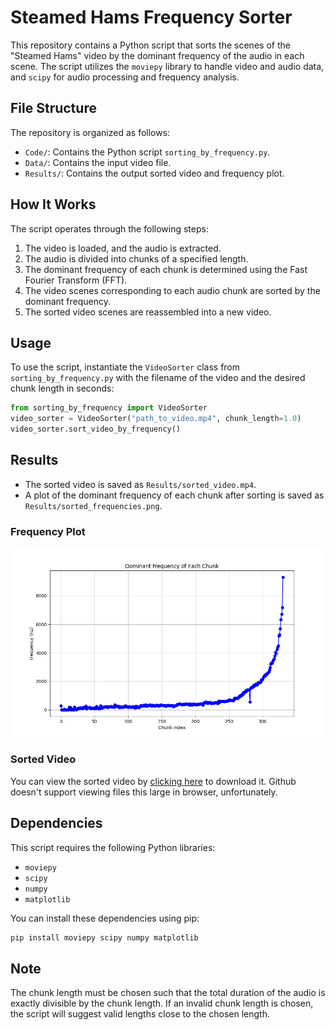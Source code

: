 # Steamed Hams Frequency Sorter

This repository contains a Python script that sorts the scenes of the "Steamed Hams" video by the dominant frequency of the audio in each scene. The script utilizes the `moviepy` library to handle video and audio data, and `scipy` for audio processing and frequency analysis.

## File Structure

The repository is organized as follows:

- `Code/`: Contains the Python script `sorting_by_frequency.py`.
- `Data/`: Contains the input video file.
- `Results/`: Contains the output sorted video and frequency plot.

## How It Works

The script operates through the following steps:

1. The video is loaded, and the audio is extracted.
2. The audio is divided into chunks of a specified length.
3. The dominant frequency of each chunk is determined using the Fast Fourier Transform (FFT).
4. The video scenes corresponding to each audio chunk are sorted by the dominant frequency.
5. The sorted video scenes are reassembled into a new video.

## Usage

To use the script, instantiate the `VideoSorter` class from `sorting_by_frequency.py` with the filename of the video and the desired chunk length in seconds:

```python
from sorting_by_frequency import VideoSorter
video_sorter = VideoSorter("path_to_video.mp4", chunk_length=1.0)
video_sorter.sort_video_by_frequency()
```

## Results

- The sorted video is saved as `Results/sorted_video.mp4`.
- A plot of the dominant frequency of each chunk after sorting is saved as `Results/sorted_frequencies.png`.

### Frequency Plot

![Frequency Plot](https://github.com/aoneillmark/Steamed-Hams-Sorting/blob/main/Results/original_frequencies.png?raw=true)

### Sorted Video

You can view the sorted video by [clicking here](https://github.com/aoneillmark/Steamed-Hams-Sorting/blob/main/Results/sorted_video.mp4) to download it. Github doesn't support viewing files this large in browser, unfortunately.


## Dependencies

This script requires the following Python libraries:

- `moviepy`
- `scipy`
- `numpy`
- `matplotlib`

You can install these dependencies using pip:

```bash
pip install moviepy scipy numpy matplotlib
```

## Note

The chunk length must be chosen such that the total duration of the audio is exactly divisible by the chunk length. If an invalid chunk length is chosen, the script will suggest valid lengths close to the chosen length.